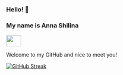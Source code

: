 ### Hello! 🙌

### My name is Anna Shilina

<a href="https://www.linkedin.com/in/anshilina/" target="blank"><img align="center" src="[https://cdn.jsdelivr.net/npm/simple-icons@3.0.1/icons/linkedin.svg](https://github.com/devicons/devicon/blob/master/icons/linkedin/linkedin-original.svg)" alt="" height="30" width="40" /></a>



Welcome to my GitHub and nice to meet you!

[![GitHub Streak](https://github-readme-streak-stats.herokuapp.com/?user=DenverCoder1)](https://git.io/streak-stats)
